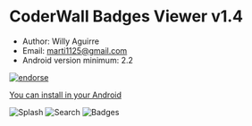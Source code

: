 # CoderWall Badges Viewer v1.4

* Author: Willy Aguirre
* Email: marti1125@gmail.com
* Android version minimum: 2.2

[![endorse](http://api.coderwall.com/marti1125/endorsecount.png)](http://coderwall.com/marti1125)

[You can install in your Android](https://play.google.com/store/apps/details?id=com.coderwall.badges&feature=search_result)

![Splash](https://raw.github.com/marti1125/CoderWall-Badges/master/and1.png "Splash")
![Search](https://raw.github.com/marti1125/CoderWall-Badges/master/and2.png "Search")
![Badges](https://raw.github.com/marti1125/CoderWall-Badges/master/and3.png "Badges")

